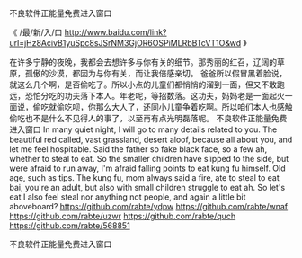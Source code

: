 
不良软件正能量免费进入窗口




《 /最/新/入/口  http://www.baidu.com/link?url=jHz8AcivB1yuSpc8sJSrNM3GjOR6OSPiMLRbBTcVT1O&wd 》




在许多宁静的夜晚，我都会去想许多与你有关的细节。那秀丽的红召，辽阔的草原，孤傲的沙漠，都因为与你有关，而让我倍感亲切。
爸爸所以假冒黑着脸说，就这么几个啊，是否偷吃了。所以小点的儿童们都悄悄的溜到一面，但又不敢跑远，恐怕分吃的功夫落下本人。年老呢，等招数落。这功夫，妈妈老是一面起火一面说，偷吃就偷吃呗，你那么大人了，还同小儿童争着吃啊。所以咱们本人也感触偷吃也不是什么不见得人的事了，以至再有点光明磊落呢。
不良软件正能量免费进入窗口
In many quiet night, I will go to many details related to you.
The beautiful red called, vast grassland, desert aloof, because all about you, and let me feel hospitable.
Said the father so fake black face, so a few ah, whether to steal to eat.
So the smaller children have slipped to the side, but were afraid to run away, I'm afraid falling points to eat kung fu himself.
Old age, such as tips.
The kung fu, mom always said a fire, ate to steal to eat bai, you're an adult, but also with small children struggle to eat ah.
So let's eat I also feel steal nor anything not people, and again a little bit aboveboard?
https://github.com/rabte/ydpw
https://github.com/rabte/wnaf
https://github.com/rabte/uzwr
https://github.com/rabte/quch
https://github.com/rabte/568851





不良软件正能量免费进入窗口
